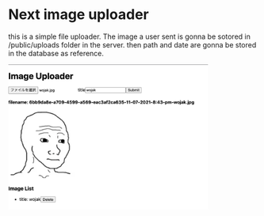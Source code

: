 # Next image uploader

this is a simple file uploader. 
The image a user sent is gonna be sotored in /public/uploads folder in the server. then path and date are gonna be stored in the database as reference.

<img src="public/demo.png" width="80%" alt="imageuploader_preview"/>
